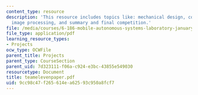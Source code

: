```yaml
---
content_type: resource
description: 'This resource includes topics like: mechanical design, control system,
  image processing, and summary and final competition.'
file: /media/courses/6-186-mobile-autonomous-systems-laboratory-january-iap-2005/9cc98c47f265614ea62593c950a8fcf7_teamelevenpaper.pdf
file_type: application/pdf
learning_resource_types:
- Projects
ocw_type: OCWFile
parent_title: Projects
parent_type: CourseSection
parent_uid: 7d323111-f06a-c924-e3bc-43855e549030
resourcetype: Document
title: teamelevenpaper.pdf
uid: 9cc98c47-f265-614e-a625-93c950a8fcf7
---
```

